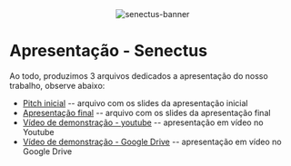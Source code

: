 <div align="center">
  <img src="https://github.com/ICEI-PUC-Minas-PMV-SI/pmv-si-2023-2-pe1-t2-senectus/assets/92616145/3b83f483-aede-40a3-9ebe-a824a2ea7420" alt="senectus-banner"/>
</div>

# Apresentação - Senectus

Ao todo, produzimos 3 arquivos dedicados a apresentação do nosso trabalho, observe abaixo:

* [Pitch inicial](./apresentacao-inicial.pdf) -- arquivo com os slides da apresentação inicial
* [Apresentação final](./apresentacao-final.pdf) -- arquivo com os slides da apresentação final
* [Vídeo de demonstração - youtube](https://youtu.be/28kE5vLW4vM) -- apresentação em vídeo no Youtube
* [Vídeo de demonstração - Google Drive](https://drive.google.com/file/d/1yajovks2A1y5zeMQVLgQpjNfGtvansMe/view?usp=sharing) -- apresentação em vídeo no Google Drive
